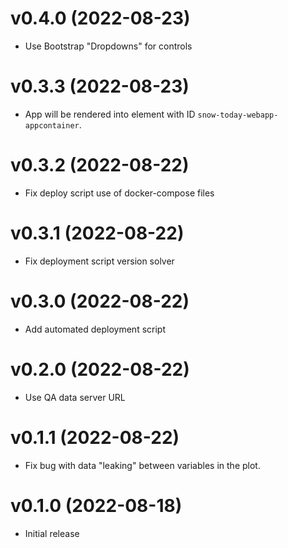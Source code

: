 # v0.4.0 (2022-08-23)

* Use Bootstrap "Dropdowns" for controls 


# v0.3.3 (2022-08-23)

* App will be rendered into element with ID `snow-today-webapp-appcontainer`.


# v0.3.2 (2022-08-22)

* Fix deploy script use of docker-compose files


# v0.3.1 (2022-08-22)

* Fix deployment script version solver


# v0.3.0 (2022-08-22)

* Add automated deployment script


# v0.2.0 (2022-08-22)

* Use QA data server URL


# v0.1.1 (2022-08-22)

* Fix bug with data "leaking" between variables in the plot.


# v0.1.0 (2022-08-18)

* Initial release
